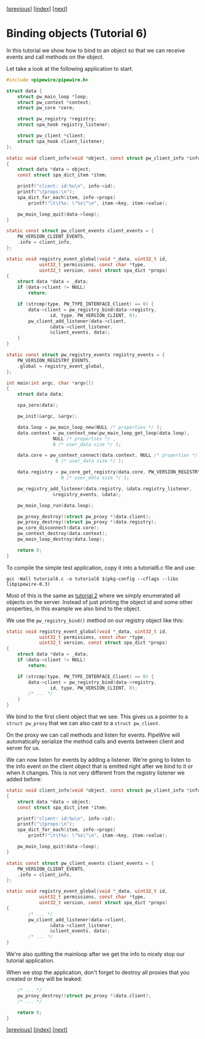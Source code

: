 [[previous]](tutorial5.md) [[index]](tutorial-index.md) [[next]](tutorial7.md)

# Binding objects (Tutorial 6)

In this tutorial we show how to bind to an object so that we can
receive events and call methods on the object.

Let take a look at the following application to start.

```c
#include <pipewire/pipewire.h>

struct data {
	struct pw_main_loop *loop;
	struct pw_context *context;
	struct pw_core *core;

	struct pw_registry *registry;
	struct spa_hook registry_listener;

	struct pw_client *client;
	struct spa_hook client_listener;
};

static void client_info(void *object, const struct pw_client_info *info)
{
	struct data *data = object;
	const struct spa_dict_item *item;

	printf("client: id:%u\n", info->id);
	printf("\tprops:\n");
	spa_dict_for_each(item, info->props)
		printf("\t\t%s: \"%s\"\n", item->key, item->value);

	pw_main_loop_quit(data->loop);
}

static const struct pw_client_events client_events = {
	PW_VERSION_CLIENT_EVENTS,
	.info = client_info,
};

static void registry_event_global(void *_data, uint32_t id,
			uint32_t permissions, const char *type,
			uint32_t version, const struct spa_dict *props)
{
	struct data *data = _data;
	if (data->client != NULL)
		return;

	if (strcmp(type, PW_TYPE_INTERFACE_Client) == 0) {
		data->client = pw_registry_bind(data->registry,
				id, type, PW_VERSION_CLIENT, 0);
		pw_client_add_listener(data->client,
				&data->client_listener,
				&client_events, data);
	}
}

static const struct pw_registry_events registry_events = {
	PW_VERSION_REGISTRY_EVENTS,
	.global = registry_event_global,
};

int main(int argc, char *argv[])
{
	struct data data;

	spa_zero(data);

	pw_init(&argc, &argv);

	data.loop = pw_main_loop_new(NULL /* properties */ );
	data.context = pw_context_new(pw_main_loop_get_loop(data.loop),
				 NULL /* properties */ ,
				 0 /* user_data size */ );

	data.core = pw_context_connect(data.context, NULL /* properties */ ,
				  0 /* user_data size */ );

	data.registry = pw_core_get_registry(data.core, PW_VERSION_REGISTRY,
					0 /* user_data size */ );

	pw_registry_add_listener(data.registry, &data.registry_listener,
				 &registry_events, &data);

	pw_main_loop_run(data.loop);

	pw_proxy_destroy((struct pw_proxy *)data.client);
	pw_proxy_destroy((struct pw_proxy *)data.registry);
	pw_core_disconnect(data.core);
	pw_context_destroy(data.context);
	pw_main_loop_destroy(data.loop);

	return 0;
}
```

To compile the simple test application, copy it into a tutorial6.c file and
use:

```
gcc -Wall tutorial6.c -o tutorial6 $(pkg-config --cflags --libs libpipewire-0.3)
```

Most of this is the same as [tutorial 2](tutorial2.md) where we simply
enumerated all objects on the server. Instead of just printing the object
id and some other properties, in this example we also bind to the object.

We use the `pw_registry_bind()` method on our registry object like this:

```c
static void registry_event_global(void *_data, uint32_t id,
			uint32_t permissions, const char *type,
			uint32_t version, const struct spa_dict *props)
{
	struct data *data = _data;
	if (data->client != NULL)
		return;

	if (strcmp(type, PW_TYPE_INTERFACE_Client) == 0) {
		data->client = pw_registry_bind(data->registry,
				id, type, PW_VERSION_CLIENT, 0);
		/* ... */
	}
}
```

We bind to the first client object that we see. This gives us a pointer
to a `struct pw_proxy` that we can also cast to a `struct pw_client`.

On the proxy we can call methods and listen for events. PipeWire will
automatically serialize the method calls and events between client and
server for us.

We can now listen for events by adding a listener. We're going to
listen to the info event on the client object that is emitted right
after we bind to it or when it changes. This is not very different
from the registry listener we added before:

```c
static void client_info(void *object, const struct pw_client_info *info)
{
	struct data *data = object;
	const struct spa_dict_item *item;

	printf("client: id:%u\n", info->id);
	printf("\tprops:\n");
	spa_dict_for_each(item, info->props)
		printf("\t\t%s: \"%s\"\n", item->key, item->value);

	pw_main_loop_quit(data->loop);
}

static const struct pw_client_events client_events = {
	PW_VERSION_CLIENT_EVENTS,
	.info = client_info,
};

static void registry_event_global(void *_data, uint32_t id,
			uint32_t permissions, const char *type,
			uint32_t version, const struct spa_dict *props)
{
		/* ... */
		pw_client_add_listener(data->client,
				&data->client_listener,
				&client_events, data);
		/* ... */
}
```

We're also quitting the mainloop after we get the info to nicely stop
our tutorial application.

When we stop the application, don't forget to destroy all proxies that
you created or they will be leaked:

```c
	/* ... */
	pw_proxy_destroy((struct pw_proxy *)data.client);
	/* ... */

	return 0;
}
```

[[previous]](tutorial5.md) [[index]](tutorial-index.md) [[next]](tutorial7.md)
